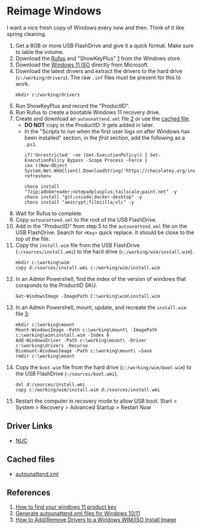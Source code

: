 # Reimage Windows

I want a nice fresh copy of Windows every now and then.
Think of it like spring cleaning.

1. Get a 8GB or more USB FlashDrive and give it a quick format.
   Make sure to lable the volume.
2. Download the [Rufus](https://rufus.ie) and "ShowKeyPlus" [1][ref_1] from the Windows store.
3. Download the [Windows 11 ISO](https://www.microsoft.com/software-download/windows11) directly from Microsoft.
4. Download the latest drivers and extract the drivers to the hard drive (`c:/working/drivers`).
   The raw `.inf` files must be present for this to work.
   ```{ps1}
   mkdir c:/working/drivers
   ```
6. Run ShowKeyPlus and record the "ProductID".
7. Run Rufus to create a bootable Windows 11 recovery drive.
8. Create and download an `autounattend.xml` file [2][ref_2] or use the [cached file][file_1].
   * **DO NOT** copy in the ProductID.
     It gets added in later.
   * In the "Scripts to run when the first user logs on after Windows has been installed" section, in the _first_ section, add the following as a `.ps1`.
     ```
     if('Unrestricted' -ne (Get-ExecutionPolicy)) { Set-ExecutionPolicy Bypass -Scope Process -Force }
     iex ((New-Object System.Net.WebClient).DownloadString('https://chocolatey.org/install.ps1'))
     refreshenv

     choco install "7zip;adobereader;notepadplusplus;tailscale;paint.net" -y
     choco install "git;vscode;docker-desktop" -y
     choco install "aescrypt;filezilla;vlc" -y
     ```
9. Wait for Rufus to complete.
10. Copy `autounattend.xml` to the root of the USB FlashDrive.
11. Add in the "ProductID" from step 5 to the `autounattend.xml` file on the USB FlashDrive.
    Search for `<Key>` quick replace.
    It should be close to the top of the file. 
12. Copy the `install.wim` file from the USB FlashDrive (`~/sources/install.wmi`) to the hard drive (`c:/working/wim/install.wim`).
    ```{ps1}
    mkdir c:\working\wim
    copy d:/sources/install.wmi c:/working/wim/install.wim
    ```
13. In an Admin Powershell, find the index of the version of windows that corsponds to the ProductID SKU.
    ```{ps1}
    Get-WindowsImage -ImagePath C:\working\wim\install.wim
    ```
14. In an Admin Powershell, mount, update, and recreate the `install.wim` file [3][ref_3].
    ```{ps1}
    mkdir c:\working\mount
    Mount-WindowsImage -Path c:\working\mount\ -ImagePath c:\working\wim\install.wim -Index 6
    Add-WindowsDriver -Path c:\working\mount\ -Driver c:\working\drivers -Recurse
    Dismount-WindowsImage -Path c:\working\mount\ –Save
    rmdir c:\working\mount
    ```
15. Copy the `boot.wim` file from the hard drive (`c:/working/wim/boot.wim`) to the USB FlashDrive (`~/sources/boot.wmi`).
    ```
    del d:/sources/install.wmi
    copy c:/working/wim/install.wim d:/sources/install.wmi
    ```
16. Restart the computer in recovery mode to allow USB boot.
    Start > System > Recovery > Advanced Startup > Restart Now

## Driver Links

* [NUC](https://www.asus.com/us/supportonly/nuc13anbi7/helpdesk_download/)

## Cached files

* [autounattend.xml][file_1]

## References

1. [How to find your windows 11 product key][ref_1]
2. [Generate autounattend.xml files for Windows 10/11][ref_2]
3. [How to Add/Remove Drivers to a Windows WIM/ISO Install Image][ref_3]


[file_1]: ./autounattend.xml
[ref_1]: https://web.archive.org/web/20240524002428/https://www.howtogeek.com/784986/how-to-find-your-windows-11-product-key/ "ShowKeyPlus"
[ref_2]: https://schneegans.de/windows/unattend-generator/
[ref_3]: https://woshub.com/integrate-drivers-to-windows-install-media/
